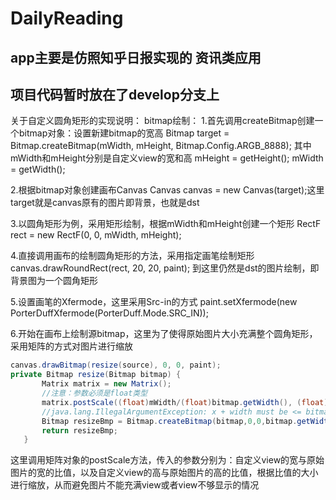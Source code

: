 # DailyReading
app主要是仿照知乎日报实现的 资讯类应用
----------------
项目代码暂时放在了develop分支上
----------------------------
关于自定义圆角矩形的实现说明：
bitmap绘制：
1.首先调用createBitmap创建一个bitmap对象：设置新建bitmap的宽高 Bitmap target = Bitmap.createBitmap(mWidth, mHeight, Bitmap.Config.ARGB_8888);
其中mWidth和mHeight分别是自定义view的宽和高 mHeight = getHeight();  mWidth = getWidth();

2.根据bitmap对象创建画布Canvas Canvas canvas = new Canvas(target);这里target就是canvas原有的图片即背景，也就是dst

3.以圆角矩形为例，采用矩形绘制，根据mWidth和mHeight创建一个矩形 RectF rect = new RectF(0, 0, mWidth, mHeight);

4.直接调用画布的绘制圆角矩形的方法，采用指定画笔绘制矩形 canvas.drawRoundRect(rect, 20, 20, paint);  到这里仍然是dst的图片绘制，即背景图为一个圆角矩形

5.设置画笔的Xfermode，这里采用Src-in的方式  paint.setXfermode(new PorterDuffXfermode(PorterDuff.Mode.SRC_IN));

6.开始在画布上绘制源bitmap，这里为了使得原始图片大小充满整个圆角矩形，采用矩阵的方式对图片进行缩放
 ```Java
 canvas.drawBitmap(resize(source), 0, 0, paint);
 private Bitmap resize(Bitmap bitmap) {
        Matrix matrix = new Matrix();
        //注意：参数必须是float类型
        matrix.postScale((float)mWidth/(float)bitmap.getWidth(), (float)mHeight/(float)bitmap.getHeight()); //长和宽放大缩小的比例
        //java.lang.IllegalArgumentException: x + width must be <= bitmap.width()
        Bitmap resizeBmp = Bitmap.createBitmap(bitmap,0,0,bitmap.getWidth(),bitmap.getHeight(),matrix,true);
        return resizeBmp;
    }
 ``` 
这里调用矩阵对象的postScale方法，传入的参数分别为：自定义view的宽与原始图片的宽的比值，以及自定义view的高与原始图片的高的比值，根据比值的大小进行缩放，从而避免图片不能充满view或者view不够显示的情况
